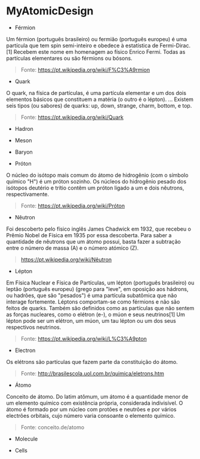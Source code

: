 # MyAtomicDesign

* Férmion

Um férmion (português brasileiro) ou fermião (português europeu) é uma partícula que tem spin 
semi-inteiro e obedece à estatística de Fermi-Dirac.[1] Recebem este nome em homenagem ao físico 
Enrico Fermi. Todas as partículas elementares ou são férmions ou bósons.

> Fonte: https://pt.wikipedia.org/wiki/F%C3%A9rmion

* Quark

O quark, na física de partículas, é uma partícula elementar e um dos dois elementos básicos que
constituem a matéria (o outro é o lépton). ... Existem seis tipos (ou sabores) 
de quarks: up, down, strange, charm, bottom, e top.

> Fonte: https://pt.wikipedia.org/wiki/Quark

* Hadron

* Meson

* Baryon

* Próton

O núcleo do isótopo mais comum do átomo de hidrogênio (com o símbolo químico "H") é um próton sozinho. Os núcleos do hidrogênio pesado dos isótopos deutério e trítio contêm um próton ligado a um e dois nêutrons, respectivamente.

> Fonte: https://pt.wikipedia.org/wiki/Próton
* Nêutron

Foi descoberto pelo físico inglês James Chadwick em 1932, que recebeu o Prêmio Nobel de Física em 1935 por essa descoberta. Para saber a quantidade de nêutrons que um átomo possui, basta fazer a subtração entre o número de massa (A) e o número atómico (Z).

> https://pt.wikipedia.org/wiki/Nêutron
* Lépton

Em Física Nuclear e Física de Partículas, um lépton (português brasileiro) ou leptão (português europeu) (grego para "leve", em oposição aos hádrons, ou hadrões, que são "pesados") é uma partícula subatômica que não interage fortemente. Léptons comportam-se como férmions e não são feitos de quarks. Também são definidos como as partículas que não sentem as forças nucleares, como o elétron (e-), o múon e seus neutrinos[1]
Um lépton pode ser um elétron, um múon, um tau lépton ou um dos seus respectivos neutrinos.

> Fonte: https://pt.wikipedia.org/wiki/L%C3%A9pton
* Electron

Os elétrons são partículas que fazem parte da constituição do átomo.

> Fonte: http://brasilescola.uol.com.br/quimica/eletrons.htm

* Átomo

Conceito de átomo. Do latim atŏmum, um átomo é a quantidade menor de um elemento químico com existência própria, 
considerada indivisível. O átomo é formado por um núcleo com protões e neutrões e por vários electrões orbitais, 
cujo número varia consoante o elemento químico.

> Fonte: conceito.de/atomo
* Molecule

* Cells
